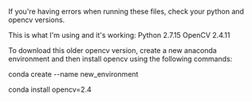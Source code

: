 If you're having errors when running these files, check your python and opencv versions.

This is what I'm using and it's working:
Python 2.7.15
OpenCV 2.4.11

To download this older opencv version, create a new anaconda environment and then install opencv using the following commands:

conda create --name new_environment

conda install opencv=2.4
